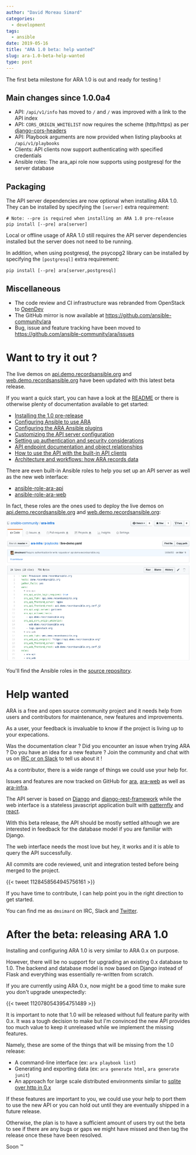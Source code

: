 ```yaml
---
author: "David Moreau Simard"
categories:
  - development
tags:
  - ansible
date: 2019-05-16
title: "ARA 1.0 beta: help wanted"
slug: ara-1.0-beta-help-wanted
type: post
---
```


The first beta milestone for ARA 1.0 is out and ready for testing !

## Main changes since 1.0.0a4

- API: ``/api/v1/info`` has moved to ``/`` and ``/`` was improved with a link to the API index
- API: ``CORS_ORIGIN_WHITELIST`` now requires the scheme (http/https) as per [django-cors-headers](https://github.com/ottoyiu/django-cors-headers/blob/master/HISTORY.rst#300-2019-05-10)
- API: Playbook arguments are now provided when listing playbooks at ``/api/v1/playbooks``
- Clients: API clients now support authenticating with specified credentials
- Ansible roles: The ara_api role now supports using postgresql for the server database

## Packaging

The API server dependencies are now optional when installing ARA 1.0.
They can be installed by specifying the ``[server]`` extra requirement:

    # Note: --pre is required when installing an ARA 1.0 pre-release
    pip install [--pre] ara[server]

Local or offline usage of ARA 1.0 still requires the API server dependencies
installed but the server does not need to be running.

In addition, when using postgresql, the psycopg2 library can be installed by
specifying the ``[postgresql]`` extra requirement:

    pip install [--pre] ara[server,postgresql]

## Miscellaneous

- The code review and CI infrastructure was rebranded from OpenStack to [OpenDev](https://opendev.org/)
- The GitHub mirror is now available at https://github.com/ansible-community/ara
- Bug, issue and feature tracking have been moved to https://github.com/ansible-community/ara/issues

# Want to try it out ?

The live demos on [api.demo.recordsansible.org](https://api.demo.recordsansible.org/) and
[web.demo.recordsansible.org](https://web.demo.recordsansible.org/) have been
updated with this latest beta release.

If you want a quick start, you can have a look at the
[README](https://github.com/ansible-community/ara/tree/feature/1.0#quickstart)
or there is otherwise plenty of documentation available to get started:

- [Installing the 1.0 pre-release](https://ara.readthedocs.io/en/feature-1.0/installation.html)
- [Configuring Ansible to use ARA](https://ara.readthedocs.io/en/feature-1.0/ansible-configuration.html)
- [Configuring the ARA Ansible plugins](https://ara.readthedocs.io/en/feature-1.0/ara-plugin-configuration.html)
- [Customizing the API server configuration](https://ara.readthedocs.io/en/feature-1.0/api-configuration.html)
- [Setting up authentication and security considerations](https://ara.readthedocs.io/en/feature-1.0/api-security.html)
- [API endpoint documentation and object relationships](https://ara.readthedocs.io/en/feature-1.0/api-documentation.html)
- [How to use the API with the built-in API clients](https://ara.readthedocs.io/en/feature-1.0/api-usage.html)
- [Architecture and workflows: how ARA records data](https://ara.readthedocs.io/en/feature-1.0/architecture.html)

There are even built-in Ansible roles to help you set up an API server as well
as the new web interface:

- [ansible-role-ara-api](https://ara.readthedocs.io/en/feature-1.0/ansible-role-ara-api.html)
- [ansible-role-ara-web](https://ara.readthedocs.io/en/feature-1.0/ansible-role-ara-web.html)

In fact, these roles are the ones used to deploy the live demos on
[api.demo.recordsansible.org](https://api.demo.recordsansible.org/) and
[web.demo.recordsansible.org](https://web.demo.recordsansible.org/):

![live-demo-playbook](live-demo-playbook.png)

You'll find the Ansible roles in the [source repository](https://github.com/ansible-community/ara/tree/feature/1.0/roles).

# Help wanted

ARA is a free and open source community project and it needs help from users and
contributors for maintenance, new features and improvements.

As a user, your feedback is invaluable to know if the project is living up to
your expecations.

Was the documentation clear ? Did you encounter an issue when trying ARA ?
Do you have an idea for a new feature ?
Join the community and chat with us on
[IRC or on Slack](https://ara.recordsansible.org/community/) to tell us about it !

As a contributor, there is a wide range of things we could use your help for.

Issues and features are now tracked on GitHub for [ara](https://github.com/ansible-community/ara/issues?q=is%3Aopen+is%3Aissue+-label%3A0.x),
[ara-web](https://github.com/ansible-community/ara-web/issues) as well as
[ara-infra](https://github.com/ansible-community/ara-infra/issues).

The API server is based on [Django](https://www.djangoproject.com/) and
[django-rest-framework](https://www.django-rest-framework.org/) while the web
interface is a stateless javascript application built with
[patternfly](https://www.patternfly.org/) and [react](https://reactjs.org/).

With this beta release, the API should be mostly settled although we are
interested in feedback for the database model if you are familiar with Django.

The web interface needs the most love but hey, it works and it is able to query
the API successfully.

All commits are code reviewed, unit and integration tested before being
merged to the project.

{{< tweet 1128458564945756161 >}}

If you have time to contribute, I can help point you in the right direction to
get started.

You can find me as ``dmsimard`` on IRC, Slack and [Twitter](https://twitter.com/dmsimard).

# After the beta: releasing ARA 1.0

Installing and configuring ARA 1.0 is very similar to ARA 0.x on purpose.

However, there will be no support for upgrading an existing 0.x database to 1.0.
The backend and database model is now based on Django instead of Flask and
everything was essentially re-written from scratch.

If you are currently using ARA 0.x, now might be a good time to make sure you
don't upgrade unexpectedly:

{{< tweet 1120780543954751489 >}}

It is important to note that 1.0 will be released without full feature parity
with 0.x. It was a tough decision to make but I'm convinced the new API provides
too much value to keep it unreleased while we implement the missing features.

Namely, these are some of the things that will be missing from the 1.0 release:

- A command-line interface (ex: ``ara playbook list``)
- Generating and exporting data (ex: ``ara generate html``, ``ara generate junit``)
- An approach for large scale distributed environments similar to [sqlite over http in 0.x](https://superuser.openstack.org/articles/scaling-ara-ansible/)

If these features are important to you, we could use your help to port them to
use the new API or you can hold out until they are eventually shipped in a
future release.

Otherwise, the plan is to have a sufficient amount of users try out the beta
to see if there are any bugs or gaps we might have missed and then tag the
release once these have been resolved.

Soon ™
